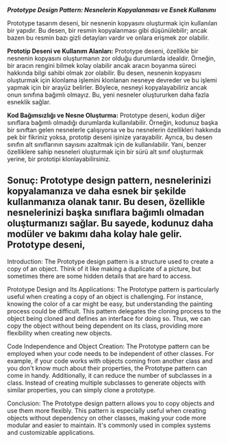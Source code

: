 ***Prototype Design Pattern: Nesnelerin Kopyalanması ve Esnek Kullanımı***

Prototype tasarım deseni, bir nesnenin kopyasını oluşturmak için kullanılan bir yapıdır. Bu desen, bir resmin kopyalanması gibi düşünülebilir; ancak bazen bu resmin bazı gizli detayları vardır ve onlara erişmek zor olabilir.

**Prototip Deseni ve Kullanım Alanları:**
Prototype deseni, özellikle bir nesnenin kopyasını oluşturmanın zor olduğu durumlarda idealdir. Örneğin, bir aracın rengini bilmek kolay olabilir ancak aracın boyanma süreci hakkında bilgi sahibi olmak zor olabilir. Bu desen, nesnenin kopyasını oluşturmak için klonlama işlemini klonlanan nesneye devreder ve bu işlemi yapmak için bir arayüz belirler. Böylece, nesneyi kopyalayabiliriz ancak onun sınıfına bağımlı olmayız. Bu, yeni nesneler oluştururken daha fazla esneklik sağlar.

**Kod Bağımsızlığı ve Nesne Oluşturma:**
Prototype deseni, kodun diğer sınıflara bağımlı olmadığı durumlarda kullanılabilir. Örneğin, kodunuz başka bir sınıftan gelen nesnelerle çalışıyorsa ve bu nesnelerin özellikleri hakkında pek bir fikriniz yoksa, prototip deseni işinize yarayabilir. Ayrıca, bu desen sınıfın alt sınıflarının sayısını azaltmak için de kullanılabilir. Yani, benzer özelliklere sahip nesneleri oluşturmak için bir sürü alt sınıf oluşturmak yerine, bir prototipi klonlayabilirsiniz.

**Sonuç:**
Prototype design pattern, nesnelerinizi kopyalamanıza ve daha esnek bir şekilde kullanmanıza olanak tanır. Bu desen, özellikle nesnelerinizi başka sınıflara bağımlı olmadan oluşturmanızı sağlar. Bu sayede, kodunuz daha modüler ve bakımı daha kolay hale gelir. Prototype deseni, 
----------------------------------------------------------------------------
Introduction:
The Prototype design pattern is a structure used to create a copy of an object. Think of it like making a duplicate of a picture, but sometimes there are some hidden details that are hard to access.

Prototype Design and Its Applications:
The Prototype pattern is particularly useful when creating a copy of an object is challenging. For instance, knowing the color of a car might be easy, but understanding the painting process could be difficult. This pattern delegates the cloning process to the object being cloned and defines an interface for doing so. Thus, we can copy the object without being dependent on its class, providing more flexibility when creating new objects.

Code Independence and Object Creation:
The Prototype pattern can be employed when your code needs to be independent of other classes. For example, if your code works with objects coming from another class and you don't know much about their properties, the Prototype pattern can come in handy. Additionally, it can reduce the number of subclasses in a class. Instead of creating multiple subclasses to generate objects with similar properties, you can simply clone a prototype.

Conclusion:
The Prototype design pattern allows you to copy objects and use them more flexibly. This pattern is especially useful when creating objects without dependency on other classes, making your code more modular and easier to maintain. It's commonly used in complex systems and customizable applications.
